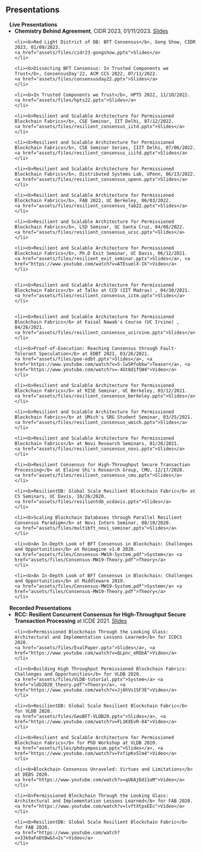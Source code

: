 ## Presentations

<h4 style="margin:0 10px 0;">Live Presentations</h4>

<ul style="margin:0 0 5px;">
	<li><b>Chemistry Behind Agreement</b>, CIDR 2023, 01/11/2023.  
	<a href="assets/files/chemistry-cidr23.pptx">Slides</a>
	</li>

	<li><b>Red Light District of DB: BFT Consensus</b>, Gong Show, CIDR 2023, 01/09/2023.  
	<a href="assets/files/cidr23-gongshow.pptx">Slides</a>
	</li>
	
	<li><b>Dissecting BFT Consensus: In Trusted Components we Trust</b>, ConsensusDay'22, ACM CCS 2022, 07/11/2022.  
	<a href="assets/files/consensusday22.pptx">Slides</a>
	</li>

	<li><b>In Trusted Components we Trust</b>, HPTS 2022, 11/10/2022.  
	<a href="assets/files/hpts22.pptx">Slides</a>
	</li>

	<li><b>Resilient and Scalable Architecture for Permissioned Blockchain Fabrics</b>, CSE Seminar, IIT Delhi, 07/12/2022.  
	<a href="assets/files/resilient_consensus_iitd.pptx">Slides</a>
	</li>

	<li><b>Resilient and Scalable Architecture for Permissioned Blockchain Fabrics</b>, CSE Seminar Series, IIIT Delhi, 07/06/2022.  
	<a href="assets/files/resilient_consensus_iiitd.pptx">Slides</a>
	</li>

	<li><b>Resilient and Scalable Architecture for Permissioned Blockchain Fabrics</b>, Distributed Systems Lab, UPenn, 06/13/2022.  
	<a href="assets/files/resilient_consensus_upenn.pptx">Slides</a>
	</li>

	<li><b>Resilient and Scalable Architecture for Permissioned Blockchain Fabrics</b>, FAB 2022, UC Berkeley, 06/03/2022.  
	<a href="assets/files/resilient_consensus_fab22.pptx">Slides</a>
	</li>

	<li><b>Resilient and Scalable Architecture for Permissioned Blockchain Fabrics</b>, LSD Seminar, UC Santa Cruz, 04/08/2022.  
	<a href="assets/files/resilient_consensus_ucsc.pptx">Slides</a>
	</li>

	<li><b>Resilient and Scalable Architecture for Permissioned Blockchain Fabrics</b>, Ph.D Exit Seminar, UC Davis, 06/12/2021.  
	<a href="assets/files/resilient_exit_seminar.pptx">Slides</a>, <a href="https://www.youtube.com/watch?v=ATEsuelX-Ik">Video</a>
	</li>


	<li><b>Resilient and Scalable Architecture for Permissioned Blockchain Fabrics</b> at Talks at CCD (IIT Madras) , 04/30/2021.  
	<a href="assets/files/resilient_consensus_iitm.pptx">Slides</a>
	</li>


	<li><b>Resilient and Scalable Architecture for Permissioned Blockchain Fabrics</b> at Faisal Nawab's Course (UC Irvine) , 04/26/2021.  
	<a href="assets/files/resilient_consensus_ucirvine.pptx">Slides</a>
	</li>	

	<li><b>Proof-of-Execution: Reaching Consensus through Fault-Tolerant Speculation</b> at EDBT 2021, 03/26/2021.  
	<a href="assets/files/poe-edbt.pptx">Slides</a>, <a href="https://www.youtube.com/watch?v=5-lwSRfobkw">Teaser</a>, <a href="https://www.youtube.com/watch?v=-4Gt8d1fSW4">Video</a>
	</li>

	<li><b>Resilient and Scalable Architecture for Permissioned Blockchain Fabrics</b> at RISE Seminar, UC Berkeley, 03/12/2021.  
	<a href="assets/files/resilient_consensus_berkeley.pptx">Slides</a>
	</li>

	<li><b>Resilient and Scalable Architecture for Permissioned Blockchain Fabrics</b> at UMich's SRG Student Seminar, 03/25/2021.  
	<a href="assets/files/resilient_consensus_umich.pptx">Slides</a>
	</li>

	<li><b>Resilient and Scalable Architecture for Permissioned Blockchain Fabrics</b> at Novi Research Seminars, 01/28/2021.  
	<a href="assets/files/resilient_consensus_novi.pptx">Slides</a>
	</li>

	<li><b>Resilient Consensus for High-Throughput Secure Transaction Processing</b> at Elaine Shi's Research Group, CMU, 12/17/2020.  
	<a href="assets/files/resilient_consensus_cmu.pptx">Slides</a>
	</li>

	<li><b>ResilientDB: Global Scale Resilient Blockchain Fabric</b> at CS Seminars, UC Davis, 10/26/2020.  
	<a href="assets/files/resilientdb_ucdavis.pptx">Slides</a>
	</li>

	<li><b>Scaling Blockchain Databases through Parallel Resilient Consensus Paradigm</b> at Novi Intern Seminar, 08/10/2020.  
	<a href="assets/files/multibft_novi_seminar.pptx">Slides</a>
	</li>

	<li><b>An In-Depth Look of BFT Consensus in Blockchain: Challenges and Opportunities</b> at Reimagine v1.0 2020.  
	<a href="assets/files/Consensus-MW19-System.pdf">System</a> <a href="assets/files/Consensus-MW19-Theory.pdf">Theory</a>
	</li>

	<li><b>An In-Depth Look of BFT Consensus in Blockchain: Challenges and Opportunities</b> at Middleware 2019.  
	<a href="assets/files/Consensus-MW19-System.pdf">System</a> <a href="assets/files/Consensus-MW19-Theory.pdf">Theory</a>
	</li>

</ul>

<h4 style="margin:0 10px 0;">Recorded Presentations</h4>

<ul style="margin:0 0 5px;">
	<li><b>RCC: Resilient Concurrent Consensus for High-Throughput Secure Transaction Processing</b> at ICDE 2021.  
	<a href="assets/files/rcc-icde21.pptx">Slides</a>
	</li>

	<li><b>Permissioned Blockchain Through the Looking Glass: Architectural and Implementation Lessons Learned</b> for ICDCS 2020.  
	<a href="assets/files/EvalPaper.pptx">Slides</a>, <a href="https://www.youtube.com/watch?v=QLpnc_eRObA">Video</a>
	</li>

	<li><b>Building High Throughput Permissioned Blockchain Fabrics: Challenges and Opportunities</b> for VLDB 2020.  
	<a href="assets/files/VLDB-tutorial.pptx">System</a> <a href="vldb2020_theory.pdf">Theory</a>, <a href="https://www.youtube.com/watch?v=Jj6hVs1SF3E">Video</a>
	</li>

	<li><b>ResilientDB: Global Scale Resilient Blockchain Fabric</b> for VLDB 2020.  
	<a href="assets/files/GeoBFT-VLDB20.pptx">Slides</a>, <a href="https://www.youtube.com/watch?v=FL1KXEvR-84">Video</a>
	</li>

	<li><b>Resilient and Scalable Architecture for Permissioned Blockchain Fabrics</b> for PhD Workshop at VLDB 2020.  
	<a href="assets/files/phdsymposium.pptx">Slides</a>, <a href="https://www.youtube.com/watch?v=YxfipKvSlm4">Video</a>
	</li>

	<li><b>Blockchain Consensus Unraveled: Virtues and Limitations</b> at DEBS 2020.  
	<a href="https://www.youtube.com/watch?v=qU6AjDd11oM">Video</a>
	</li>

	<li><b>Permissioned Blockchain Through the Looking Glass: Architectural and Implementation Lessons Learned</b> for FAB 2020.  
	<a href="https://www.youtube.com/watch?v=lvftXtpxEEc">Video</a>
	</li>

	<li><b>ResilientDB: Global Scale Resilient Blockchain Fabric</b> for FAB 2020.  
	<a href="https://www.youtube.com/watch?v=33k9aFoDtBw&t=2s">Video</a>
	</li>
</ul>


<ul style="margin:0 0 20px;">
</ul>
